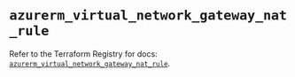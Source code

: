 # `azurerm_virtual_network_gateway_nat_rule`

Refer to the Terraform Registry for docs: [`azurerm_virtual_network_gateway_nat_rule`](https://registry.terraform.io/providers/hashicorp/azurerm/4.19.0/docs/resources/virtual_network_gateway_nat_rule).
